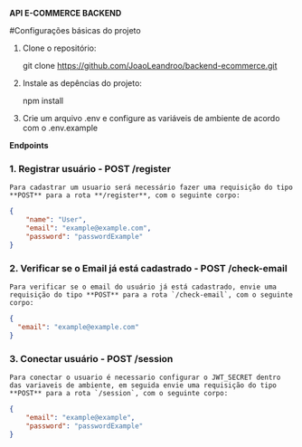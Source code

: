 **API E-COMMERCE BACKEND**

#Configurações básicas do projeto

1. Clone o repositório:
    
    git clone https://github.com/JoaoLeandroo/backend-ecommerce.git


2. Instale as depências do projeto:

    npm install


3. Crie um arquivo .env e configure as variáveis de ambiente de acordo com o .env.example


**Endpoints**

### 1. Registrar usuário - **POST /register**

    Para cadastrar um usuario será necessário fazer uma requisição do tipo **POST** para a rota **/register**, com o seguinte corpo:

```json
{
    "name": "User",
    "email": "example@example.com",
    "password": "passwordExample"
}
```

### 2. Verificar se o Email já está cadastrado - **POST /check-email**

    Para verificar se o email do usuário já está cadastrado, envie uma requisição do tipo **POST** para a rota `/check-email`, com o seguinte corpo:

```json
{
  "email": "example@example.com"
}
```
### 3. Conectar usuário - **POST /session**

    Para conectar o usuario é necessario configurar o JWT_SECRET dentro das variaveis de ambiente, em seguida envie uma requisição do tipo **POST** para a rota `/session`, com o seguinte corpo:

```json
{
    "email": "example@example",
    "password": "passwordExample"
}
```

